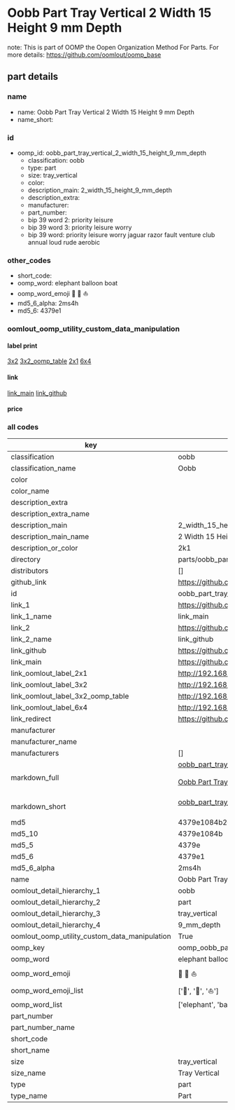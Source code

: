 # Oobb Part Tray Vertical 2 Width 15 Height 9 mm Depth  

note: This is part of OOMP the Oopen Organization Method For Parts. For more details: https://github.com/oomlout/oomp_base

##  part details
  







### name
* name: Oobb Part Tray Vertical 2 Width 15 Height 9 mm Depth
* name_short: 
### id
* oomp_id: oobb_part_tray_vertical_2_width_15_height_9_mm_depth
  * classification: oobb
  * type: part
  * size: tray_vertical
  * color: 
  * description_main: 2_width_15_height_9_mm_depth
  * description_extra: 
  * manufacturer: 
  * part_number: 
  * bip 39 word 2: priority leisure
  * bip 39 word 3: priority leisure worry
  * bip 39 word: priority leisure worry jaguar razor fault venture club annual loud rude aerobic

### other_codes
* short_code: 
* oomp_word: elephant balloon boat
* oomp_word_emoji :elephant: :balloon: :boat:
* md5_6_alpha: 2ms4h
* md5_6: 4379e1






### oomlout_oomp_utility_custom_data_manipulation
#### label print
[3x2](http://192.168.1.245:1112/?label=oomp%202ms4h)
[3x2_oomp_table](http://192.168.1.108:1112/?label=oomp%202ms4h)
[2x1](http://192.168.1.242:1112/?label=oomp%202ms4h)
[6x4](http://192.168.1.55:1112/?label=oomp%202ms4h)    

#### link

[link_main](https://github.com/oomlout/oomlout_oomp_version_1_messy/tree/main/parts/oobb_part_tray_vertical_2_width_15_height_9_mm_depth) [link_github](https://github.com/oomlout/oomlout_oomp_version_1_messy/tree/main/parts/oobb_part_tray_vertical_2_width_15_height_9_mm_depth)                             

#### price







### all codes 
| key | value |  
| --- | --- |  
| classification | oobb |  
| classification_name | Oobb |  
| color |  |  
| color_name |  |  
| description_extra |  |  
| description_extra_name |  |  
| description_main | 2_width_15_height_9_mm_depth |  
| description_main_name | 2 Width 15 Height 9 mm Depth |  
| description_or_color | 2k1 |  
| directory | parts/oobb_part_tray_vertical_2_width_15_height_9_mm_depth |  
| distributors | [] |  
| github_link | https://github.com/oomlout/oomlout_oomp_part_src/tree/main/parts/oobb_part_tray_vertical_2_width_15_height_9_mm_depth |  
| id | oobb_part_tray_vertical_2_width_15_height_9_mm_depth |  
| link_1 | https://github.com/oomlout/oomlout_oomp_version_1_messy/tree/main/parts/oobb_part_tray_vertical_2_width_15_height_9_mm_depth |  
| link_1_name | link_main |  
| link_2 | https://github.com/oomlout/oomlout_oomp_version_1_messy/tree/main/parts/oobb_part_tray_vertical_2_width_15_height_9_mm_depth |  
| link_2_name | link_github |  
| link_github | https://github.com/oomlout/oomlout_oomp_version_1_messy/tree/main/parts/oobb_part_tray_vertical_2_width_15_height_9_mm_depth |  
| link_main | https://github.com/oomlout/oomlout_oomp_version_1_messy/tree/main/parts/oobb_part_tray_vertical_2_width_15_height_9_mm_depth |  
| link_oomlout_label_2x1 | http://192.168.1.242:1112/?label=oomp%202ms4h |  
| link_oomlout_label_3x2 | http://192.168.1.245:1112/?label=oomp%202ms4h |  
| link_oomlout_label_3x2_oomp_table | http://192.168.1.108:1112/?label=oomp%202ms4h |  
| link_oomlout_label_6x4 | http://192.168.1.55:1112/?label=oomp%202ms4h |  
| link_redirect | https://github.com/oomlout/oomlout_oomp_version_1_messy/tree/main/parts/oobb_part_tray_vertical_2_width_15_height_9_mm_depth |  
| manufacturer |  |  
| manufacturer_name |  |  
| manufacturers | [] |  
| markdown_full | [oobb_part_tray_vertical_2_width_15_height_9_mm_depth](none)<br>[](none)<br>[Oobb Part Tray Vertical 2 Width 15 Height 9 Mm Depth](none)<br><br> |  
| markdown_short | [oobb_part_tray_vertical_2_width_15_height_9_mm_depth](none)<br><br> |  
| md5 | 4379e1084b2c3e494fd95773fb9fed57 |  
| md5_10 | 4379e1084b |  
| md5_5 | 4379e |  
| md5_6 | 4379e1 |  
| md5_6_alpha | 2ms4h |  
| name | Oobb Part Tray Vertical 2 Width 15 Height 9 mm Depth |  
| oomlout_detail_hierarchy_1 | oobb |  
| oomlout_detail_hierarchy_2 | part |  
| oomlout_detail_hierarchy_3 | tray_vertical |  
| oomlout_detail_hierarchy_4 | 9_mm_depth |  
| oomlout_oomp_utility_custom_data_manipulation | True |  
| oomp_key | oomp_oobb_part_tray_vertical_2_width_15_height_9_mm_depth |  
| oomp_word | elephant balloon boat |  
| oomp_word_emoji | :elephant: :balloon: :boat: |  
| oomp_word_emoji_list | [':elephant:', ':balloon:', ':boat:'] |  
| oomp_word_list | ['elephant', 'balloon', 'boat'] |  
| part_number |  |  
| part_number_name |  |  
| short_code |  |  
| short_name |  |  
| size | tray_vertical |  
| size_name | Tray Vertical |  
| type | part |  
| type_name | Part |  
